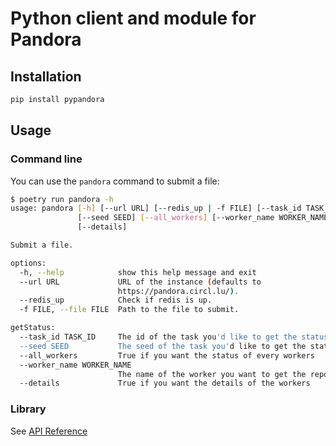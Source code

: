 # Python client and module for Pandora

## Installation

```bash
pip install pypandora
```

## Usage

### Command line

You can use the `pandora` command to submit a file:

```bash
$ poetry run pandora -h
usage: pandora [-h] [--url URL] [--redis_up | -f FILE] [--task_id TASK_ID]
               [--seed SEED] [--all_workers] [--worker_name WORKER_NAME]
               [--details]

Submit a file.

options:
  -h, --help            show this help message and exit
  --url URL             URL of the instance (defaults to
                        https://pandora.circl.lu/).
  --redis_up            Check if redis is up.
  -f FILE, --file FILE  Path to the file to submit.

getStatus:
  --task_id TASK_ID     The id of the task you'd like to get the status of
  --seed SEED           The seed of the task you'd like to get the status of
  --all_workers         True if you want the status of every workers
  --worker_name WORKER_NAME
                        The name of the worker you want to get the report of
  --details             True if you want the details of the workers
```

### Library

See [API Reference](https://pypandora.readthedocs.io/en/latest/api_reference.html)
